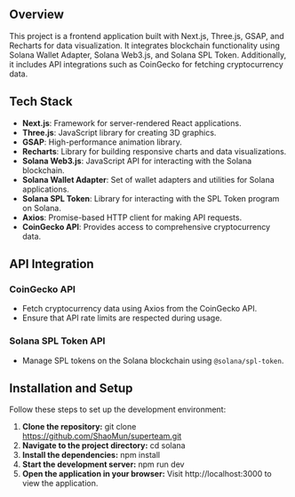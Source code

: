 ## Overview
This project is a frontend application built with Next.js, Three.js, GSAP, and Recharts for data visualization. It integrates blockchain functionality using Solana Wallet Adapter, Solana Web3.js, and Solana SPL Token. Additionally, it includes API integrations such as CoinGecko for fetching cryptocurrency data.

## Tech Stack
- **Next.js**: Framework for server-rendered React applications.
- **Three.js**: JavaScript library for creating 3D graphics.
- **GSAP**: High-performance animation library.
- **Recharts**: Library for building responsive charts and data visualizations.
- **Solana Web3.js**: JavaScript API for interacting with the Solana blockchain.
- **Solana Wallet Adapter**: Set of wallet adapters and utilities for Solana applications.
- **Solana SPL Token**: Library for interacting with the SPL Token program on Solana.
- **Axios**: Promise-based HTTP client for making API requests.
- **CoinGecko API**: Provides access to comprehensive cryptocurrency data.


## API Integration
### CoinGecko API
- Fetch cryptocurrency data using Axios from the CoinGecko API.
- Ensure that API rate limits are respected during usage.

### Solana SPL Token API
- Manage SPL tokens on the Solana blockchain using `@solana/spl-token`.


## Installation and Setup
Follow these steps to set up the development environment:
1. **Clone the repository:**
   git clone https://github.com/ShaoMun/superteam.git
2. **Navigate to the project directory:**
   cd solana
3. **Install the dependencies:**
   npm install
4. **Start the development server:**
   npm run dev
5. **Open the application in your browser:**
   Visit http://localhost:3000 to view the application.
